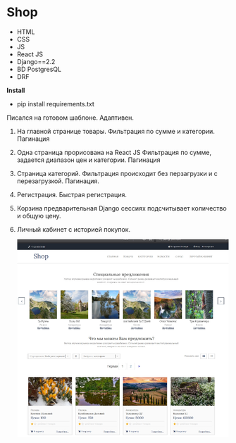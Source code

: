 # Shop
- HTML
- CSS
- JS
- React JS 
 - Django==2.2
 - BD PostgresQL
 - DRF



**Install**
- pip install requirements.txt

Писался на готовом шаблоне. Адаптивен.

1) На главной странице товары. Фильтрация по сумме и категории. Пагинация
2) Одна страница прорисована на  React JS Фильтрация по сумме, задается диапазон цен и категории. Пагинация
3) Страница категорий. Фильтрация происходит без перзагрузки и с перезагрузкой. Пагинация.
4) Регистрация. Быстрая регистрация.
5) Корзина предварительная Django сессиях подсчитывает количество и общую цену.  
6) Личный кабинет с историей покупок.
   

   ![alt text](screenshots/filename.jpg "Описание будет тут")


[comment]: <> (   {:height="36px" width="36px"}.)
   
   